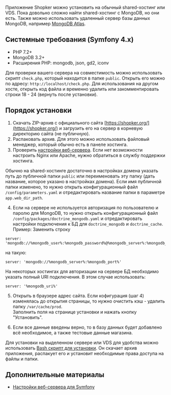Приложение Shopker можно установить на обычный shared-хостинг или VDS. Пока довольно сложно найти shared-хостинг с MongoDB, но они есть. Также можно использовать удаленный сервер базы данных MongoDB, например [MongoDB Atlas](https://www.mongodb.com/cloud/atlas).

Системные требования (Symfony 4.x)
----------------------------------
- PHP 7.2+
- MongoDB 3.2+
- Расширения PHP: mongodb, json, gd2, iconv

Для проверки вашего сервера на совместимость можно использовать скрипт ``check.php``, который находится в папке ``public``. Открыть его можно по адресу: ``http://localhost/check.php``. Для использования на другом хосте, открыть код файла и временно удалить или закомментировать строки 18 - 24 (вернуть после установки).

Порядок установки
-----------------

1. Скачать ZIP-архив с официального сайта [https://shopker.org/](https://shopker.org/) и загрузить его на сервер в корневую директорию сайта (не публичную).
2. Распаковать архив. Для этого можно использовать файловый менеджер, который обычно есть в панеле хостинга.
3. Проверить [настройки веб-сервера](https://github.com/andchir/shk4-wiki/blob/master/Настройка-веб-сервера.md). Если нет возможности настроить Nginx или Apache, нужно обратиться в службу поддержки хостинга.

Обычно на shared-хостинге достаточно в настройках домена указать путь до публичной папки ``public`` или переименовать эту папку (дать название, которое указано в настройках домена). Если имя публичной папки изменено, то нужно открыть конфигурационный файл ``/config/parameters.yaml`` и отредактировать название папки в параметре ``app.web_dir_path``.

4. Если на сервере не используется авторизация по пользователю и паролю для MongoDB, то нужно открыть конфигурационный файл ``/config/packages/doctrine_mongodb.yaml`` и отредактировать настройки подключения к БД для ``doctrine_mongodb`` и ``doctrine_cache``. Пример:
  Заменить строку
  ~~~
  server: 'mongodb://%mongodb_user%:%mongodb_password%@%mongodb_server%:%mongodb_port%'
  ~~~
  на такую:
  ~~~
  server: 'mongodb://%mongodb_server%:%mongodb_port%'
  ~~~
  На некоторых хостингах для авторизации на сервере БД необходимо указать полный URI подключения. В этом случае использовать:
  ~~~
  server: '%mongodb_uri%'
  ~~~


5. Открыть в браузере адрес сайта. Если кофигурация (шаг 4) изменялась до открытия страницы, то нужно очистить кэш - удалить папку ``/var/cache/prod``.  
    Заполнить поля на странице установки и нажать кнопку "Установить".

6. Если все данные введены верно, то в базу данных будет добавлено всё необходимое, а также тестовые данные магазина.

Для установки на выделенном сервере или VDS для удобства можно использовать [Bash скрипт для установки](https://github.com/andchir/shk4-wiki/blob/master/Bash-скрипт-для-установки.md). Он скачает архив приложения, распакует его и установит необходимые права доступа на файлы и папки.

Дополнительные материалы
------------------------
- [Настройки веб-сервера для Symfony](https://symfony.com/doc/current/setup/web_server_configuration.html)
